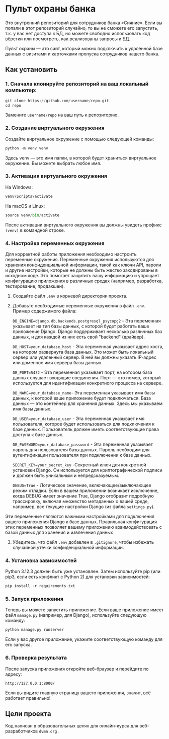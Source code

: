 # Пульт охраны банка

Это внутренний репозиторий для сотрудников банка «Сияние». 
Если вы попали в этот репозиторий случайно, то вы не сможете его запустить, т.к. у вас нет доступа к БД, но можете свободно использовать код вёрстки или посмотреть, как реализованы запросы к БД.

Пульт охраны — это сайт, который можно подключить к удалённой базе данных с визитами и карточками пропуска сотрудников нашего банка.

## Как установить

### 1. Сначала клонируйте репозиторий на ваш локальный компьютер:
```python
git clone https://github.com/username/repo.git
cd repo
```

Замените `username/repo` на ваш путь к репозиторию.

### 2. Создание виртуального окружения

Создайте виртуальное окружение с помощью следующей команды:

```python
python -m venv venv
```
Здесь venv — это имя папки, в которой будет храниться виртуальное окружение. Вы можете выбрать любое имя.

### 3. Активация виртуального окружения

На Windows:

```python
venv\Scripts\activate
```

На macOS и Linux:

```python
source venv/bin/activate
````

После активации виртуального окружения вы должны увидеть префикс `(venv)` в командной строке.

### 4. Настройка переменных окружения

Для корректной работы приложения необходимо настроить переменные окружения.
Переменные окружения используются для хранения конфиденциальной информации, такой как ключи API, пароли и другие настройки, которые не должны быть жестко закодированы в исходном коде.
Это помогает защитить вашу информацию и упрощает конфигурацию приложения в различных средах (например, разработка, тестирование, продакшен).

1. Создайте файл `.env` в корневой директории проекта.
2. Добавьте необходимые переменные окружения в файл `.env`. Пример содержимого файла:

   `DB_ENGINE=django.db.backends.postgresql_psycopg2` - Эта переменная указывает на тип базы данных, с которой будет работать ваше приложение Django.
Django поддерживает несколько различных баз данных, и для каждой из них есть свой "backend" (драйвер).

   `DB_HOST=your_database_host` - Эта переменная указывает адрес хоста, на котором развернута база данных. Это может быть локальный сервер или удаленный сервер.
В ней вы должны указать IP-адрес или доменное имя сервера базы данных.

   `DB_PORT=5432` - Эта переменная указывает порт, на котором база данных слушает входящие соединения.
Порт — это номер, который используется для идентификации конкретного процесса на сервере.

   `DB_NAME=your_database_name`- Эта переменная указывает имя базы данных, к которой ваше приложение будет подключаться. База данных — это контейнер для хранения данных.
Здесь мы указываем имя базы данных.

   `DB_USER=your_database_user` - Эта переменная указывает имя пользователя, которое будет использоваться для подключения к базе данных. Пользователь должен иметь соответствующие права доступа к базе данных.
   
   `DB_PASSWORD=your_database_password` -  Эта переменная указывает пароль для пользователя базы данных. Пароль необходим для аутентификации пользователя при подключении к базе данных.
   
   `SECRET_KEY=your_secret_key` -Секретный ключ для конкретной установки Django. Он используется для криптографической подписи и должен быть уникальным и непредсказуемым.
   
   `DEBUG=True` - Логическое значение, включающее/выключающее режим отладки.
Если в вашем приложении возникает исключение, когда DEBUG имеет значение True, Django отобразит подробную трассировку,
включая множество метаданных о вашей среде, например, все текущие настройки Django (из файла   `settings.py`).

Эти переменные являются важными настройками для подключения вашего приложения Django к базе данных. 
Правильная конфигурация этих переменных позволяет вашему приложению взаимодействовать с базой данных для хранения и извлечения данных
   
3. Убедитесь, что файл `.env` добавлен в `.gitignore`, чтобы избежать случайной утечки конфиденциальной информации.

### 4. Установка зависимостей

Python 3.12.3 должен быть уже установлен. Затем используйте pip (или pip3, если есть конфликт с Python 2) для установки зависимостей:
```python
pip install -r requirements.txt
```

### 5. Запуск приложения

Теперь вы можете запустить приложение. Если ваше приложение имеет файл `manage.py` (например, для Django), используйте следующую команду:

```python
python manage.py runserver
```

Если у вас другое приложение, укажите соответствующую команду для его запуска.

### 6. Проверка результата

После запуска приложения откройте веб-браузер и перейдите по адресу:

`http://127.0.0.1:8000/`

Если вы видите главную страницу вашего приложения, значит, всё работает правильно!

## Цели проекта
Код написан в образовательных целях для онлайн-курса для веб-разработчиков ```dvmn.org.```

